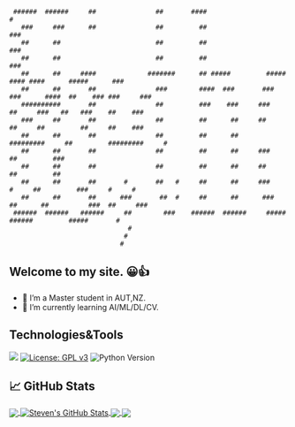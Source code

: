 ```
 ######  ######     ##               ##       ####                                                    #
   ###     ###      ##               ##         ##                                                   ###
   ##      ##                        ##         ##                                                   ###
   ##      ##                        ##         ##                                                   ###
   ##      ##     ####             #######      ## #####         #####     #### ####      #####      ###
   ##      ##       ##               ###        ####  ###       ### ###      ####  ##    ### ###     ###
   ##########       ##               ##         ###    ###     ###    ##     ###   ##   ###    ##    ###
   ###     ##       ##               ##         ##      ##     ##     ##     ##         ##     ##    ###
   ##      ##       ##               ##         ##      ##     #########     ##         #########     #
   ##      ##       ##               ##         ##      ##     ###           ##         ###
   ##      ##       ##               ##         ##      ##     ##            ##         ##
   ##      ##       ##       #       ##   #     ##      ##     ###     #     ##         ###     #     #
   ##      ##       ##      ###       ##  #     ##      ##      ###  ##      ##          ###  ##     ###
 ######  ######   ######     ##        ###    ######  ######     #####     ######         #####       #
                              #
                             #
                            #
```
## Welcome to my site. :grinning::+1:


- 🔭 I’m a Master student in AUT,NZ.
- 🌱 I’m currently learning AI/ML/DL/CV.

## Technologies&Tools
![](https://img.shields.io/badge/Code-Python-informational?style=flat&logo=python&logoColor=white&color=2bbc8a)
[![License: GPL v3](https://img.shields.io/badge/License-GPLv3-blue.svg)](https://www.gnu.org/licenses/gpl-3.0) 
![Python Version](https://img.shields.io/badge/Python-v3.6-blue)

## &#x1f4c8; GitHub Stats

<a href="https://github.com/StevenHuang2020/StevenHuang2020">
  <img align="center" src="https://github-readme-stats.vercel.app/api/top-langs/?username=StevenHuang2020&title_color=0c0c0c&text_color=0c0c0c&icon_color=2bbc8a&bg_color=ffffff" />
</a>
<a href="https://github.com/StevenHuang2020/StevenHuang2020">
  <img align="center" src="https://github-readme-stats.vercel.app/api?username=StevenHuang2020&show_icons=true&line_height=27&count_private=true&title_color=0c0c0c&text_color=0c0c0c&icon_color=2bbc8a&bg_color=ffffff" alt="Steven's GitHub Stats" />
</a>

<a href="https://github.com/StevenHuang2020/COVID-19-Statistics">
  <img align="center" src="https://github-readme-stats.vercel.app/api/pin/?username=StevenHuang2020&repo=COVID-19-Statistics&title_color=0c0c0c&text_color=0c0c0c&icon_color=2bbc8a&bg_color=ffffff" />
</a>

<a href="https://github.com/StevenHuang2020/python-interesting-examples">
  <img align="center" src="https://github-readme-stats.vercel.app/api/pin/?username=StevenHuang2020&repo=python-interesting-examples&title_color=0c0c0c&text_color=0c0c0c&icon_color=2bbc8a&bg_color=ffffff" />
</a>    